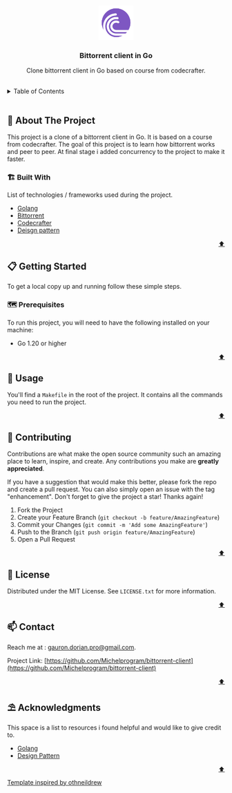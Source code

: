 <div id="top"></div>

<!-- PROJECT LOGO -->
<br />
<div align="center">
    <img src="bittorrent.png" alt="Logo" width="80" height="80" />

<h3 align="center">Bittorrent client in Go</h3>

  <p align="center">Clone bittorrent client in Go based on course from codecrafter.</p>
</div>

 <br />

<!-- TABLE OF CONTENTS -->
<details>
  <summary>Table of Contents</summary>
  <ol>
    <li>
      <a href="#about-the-project">🧭 About The Project</a>
      <ul>
        <li><a href="#built-with">🏗️ Built With</a></li>
      </ul>
    </li>
    <li>
      <a href="#getting-started">📋 Getting Started</a>
      <ul>
        <li><a href="#prerequisites">🗺️ Prerequisites</a></li>
        <li><a href="#installation">⚙️ Installation</a></li>
      </ul>
    </li>
    <li><a href="#usage">💾 Usage</a></li>
    <li><a href="#contributing">🔗 Contributing</a></li>
    <li><a href="#license">📰 License</a></li>
    <li><a href="#contact">📫 Contact</a></li>
    <li><a href="#acknowledgments">⛱️ Acknowledgments</a></li>
  </ol>
</details>

<br>

<!-- ABOUT THE PROJECT -->

## 🧭 About The Project

This project is a clone of a bittorrent client in Go. It is based on a course from codecrafter. The goal of this project is to learn how bittorrent works and peer to peer. At final stage i added concurrency to the project to make it faster.

### 🏗️ Built With

List of technologies / frameworks used during the project.

- [Golang](https://golang.org/)
- [Bittorrent](https://www.bittorrent.org/index.html)
- [Codecrafter](https://codecrafter.dev/)
- [Deisgn pattern](https://refactoring.guru/design-patterns)

<p align="right"><a href="#top">⬆️</a></p>

<!-- GETTING STARTED -->

## 📋 Getting Started

To get a local copy up and running follow these simple steps.

### 🗺️ Prerequisites

To run this project, you will need to have the following installed on your machine:

- Go 1.20 or higher

<p align="right"><a href="#top">⬆️</a></p>

<!-- USAGE EXAMPLES -->

## 💾 Usage

You'll find a `Makefile` in the root of the project. It contains all the commands you need to run the project.

<p align="right"><a href="#top">⬆️</a></p>

<!-- CONTRIBUTING -->

## 🔗 Contributing

Contributions are what make the open source community such an amazing place to learn, inspire, and create. Any contributions you make are **greatly appreciated**.

If you have a suggestion that would make this better, please fork the repo and create a pull request. You can also simply open an issue with the tag "enhancement".
Don't forget to give the project a star! Thanks again!

1. Fork the Project
2. Create your Feature Branch (`git checkout -b feature/AmazingFeature`)
3. Commit your Changes (`git commit -m 'Add some AmazingFeature'`)
4. Push to the Branch (`git push origin feature/AmazingFeature`)
5. Open a Pull Request

<p align="right"><a href="#top">⬆️</a></p>

<!-- LICENSE -->

## 📰 License

Distributed under the MIT License. See `LICENSE.txt` for more information.

<p align="right"><a href="#top">⬆️</a></p>

<!-- CONTACT -->

## 📫 Contact

Reach me at : gauron.dorian.pro@gmail.com.

Project Link: [https://github.com/Michelprogram/bittorrent-client](https://github.com/Michelprogram/bittorrent-client)

<p align="right"><a href="#top">⬆️</a></p>

<!-- ACKNOWLEDGMENTS -->

## ⛱️ Acknowledgments

This space is a list to resources i found helpful and would like to give credit to.

- [Golang](https://golang.org/)
- [Design Pattern](https://refactoring.guru/design-patterns)

<p align="right"><a href="#top">⬆️</a></p>

<a href="https://github.com/othneildrew/Best-README-Template">Template inspired by othneildrew</a>
